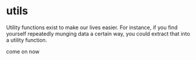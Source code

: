 # utils

Utility functions exist to make our lives easier. For instance, if you find yourself repeatedly munging data a certain way, you could extract that into a utility function.

come on now
